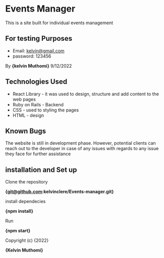 # Events Manager

This is a site built for individual events management

## For testing Purposes
* Email: kelvin@gmail.com
* password: 123456

By **{kelvin Muthomi}**
9/12/2022

## Technologies Used
* React Library - it was used to design, structure and add content to the web pages
* Ruby on Rails - Backend
* CSS - used to styling the pages
* HTML - design

## Known Bugs
The website is still in development phase. However, potential clients can reach out to the developer in case of any issues with regards to any issue they face for further assistance

## installation and Set up
Clone the repository

**{git@github.com:kelvinclere/Events-manager.git}**

install dependecies

**{npm install}**

Run

**{npm start}**

Copyright (c) {2022} 

**{Kelvin Muthomi}**





